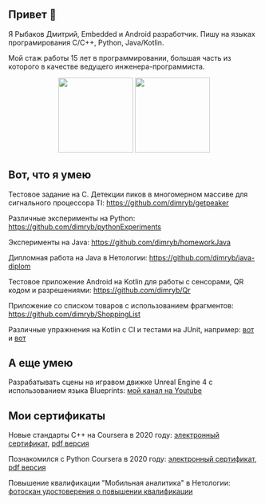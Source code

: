 <h2>Привет 👋</h2>

<p>Я Рыбаков Дмитрий, Embedded и Android разработчик. Пишу на языках програмирования C/C++, Python, Java/Kotlin.</p>

<p>Мой стаж работы 15 лет в программировании, большая часть из которого в качестве ведущего инженера-программиста.</p>

<p align='center'>
   <a href="https://github-readme-stats.vercel.app/api?username=dimryb&show_icons=true&count_private=true">
       <img height=150 src="https://github-readme-stats.vercel.app/api?username=dimryb&show_icons=true&count_private=true"/></a>
   <a href="https://github.com/dimryb/github-readme-stats">
       <img height=150 src="https://github-readme-stats.vercel.app/api/top-langs/?username=dimryb&layout=compact"/></a>
</p>

<h2>Вот, что я умею</h2>

<p>Тестовое задание на C. Детекции пиков в многомерном массиве для сигнального процессора TI: <a href="https://github.com/dimryb/getpeaker">https://github.com/dimryb/getpeaker</a></p>

<p>Различные эксперименты на Python: <a href="https://github.com/dimryb/pythonExperiments">https://github.com/dimryb/pythonExperiments</a></p>

<p>Эксперименты на Java: <a href="https://github.com/dimryb/homeworkJava">https://github.com/dimryb/homeworkJava</a></p>

<p>Дипломная работа на Java в Нетологии: <a href="https://github.com/dimryb/java-diplom">https://github.com/dimryb/java-diplom</a></p>

<p>Тестовое приложение Android на Kotlin для работы с сенсорами, QR кодом и разрешениями: <a href="https://github.com/dimryb/Qr">https://github.com/dimryb/Qr</a></p>

<p>Приложение со списком товаров с использованием фрагментов: <a href="https://github.com/dimryb/ShoppingList">https://github.com/dimryb/ShoppingList</a></p>

<p>Различные упражнения на Kotlin c CI и тестами на JUnit, например: <a href="https://github.com/dimryb/differentCommission">вот</a> и <a href="https://github.com/dimryb/posts">вот</a></p>

<h2>А еще умею</h2>

<p>Разрабатывать сцены на игравом движке Unreal Engine 4 с использованием языка Blueprints:&nbsp;<a href="https://www.youtube.com/channel/UCRYbEpxZM-leqOSjbSJsf3w">мой канал на Youtube</a></p>

<h2>Мои сертификаты</h2>

<p>Новые стандарты С++ на Coursera в 2020 году: <a href="https://coursera.org/share/6887b58096eea23b7732f9f645f8d446">электронный сертификат</a>, <a href="https://github.com/dimryb/dimryb/blob/c98ab1ba0b31b0131997e12fc9646a315621aa43/Coursera%20D9NTQD72W6CU%20C++.pdf">pdf версия</a></p>

<p>Познакомился с Python Coursera в 2020 году: <a href="https://coursera.org/share/6a8bd03215ebee7e02c5d7ba0cc6130c">электронный сертификат</a>, <a href="https://github.com/dimryb/dimryb/blob/c98ab1ba0b31b0131997e12fc9646a315621aa43/Coursera%202RDZJQGSAEXJ%20Python.pdf">pdf версия</a></p>

<p>Повышение квалификации &quot;Мобильная аналитика&quot; в Нетологии: <a href="https://github.com/dimryb/dimryb/blob/d45554affd0b69555f3ef2b404803f923d406bcf/%D0%9D%D0%B5%D1%82%D0%BE%D0%BB%D0%BE%D0%B3%D0%B8%D1%8F%20%D0%9C%D0%BE%D0%B1%D0%B8%D0%BB%D1%8C%D0%BD%D0%B0%D1%8F%20%D0%90%D0%BD%D0%B0%D0%BB%D0%B8%D1%82%D0%B8%D0%BA%D0%B0.jpg">фотоскан удостоверения о повышении квалификации</a>&nbsp;</p>

